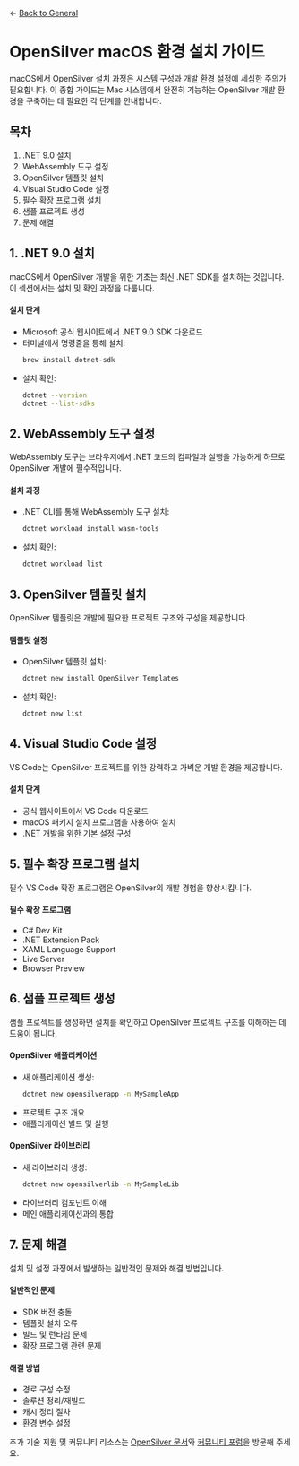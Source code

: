← [Back to General](/docs/9/1)
# OpenSilver macOS 환경 설치 가이드

macOS에서 OpenSilver 설치 과정은 시스템 구성과 개발 환경 설정에 세심한 주의가 필요합니다. 이 종합 가이드는 Mac 시스템에서 완전히 기능하는 OpenSilver 개발 환경을 구축하는 데 필요한 각 단계를 안내합니다.

## 목차
1. .NET 9.0 설치
2. WebAssembly 도구 설정
3. OpenSilver 템플릿 설치
4. Visual Studio Code 설정
5. 필수 확장 프로그램 설치
6. 샘플 프로젝트 생성
7. 문제 해결

## 1. .NET 9.0 설치
macOS에서 OpenSilver 개발을 위한 기초는 최신 .NET SDK를 설치하는 것입니다. 이 섹션에서는 설치 및 확인 과정을 다룹니다.

#### 설치 단계
- Microsoft 공식 웹사이트에서 .NET 9.0 SDK 다운로드
- 터미널에서 명령줄을 통해 설치:
  ```bash
  brew install dotnet-sdk
  ```
- 설치 확인:
  ```bash
  dotnet --version
  dotnet --list-sdks
  ```

## 2. WebAssembly 도구 설정
WebAssembly 도구는 브라우저에서 .NET 코드의 컴파일과 실행을 가능하게 하므로 OpenSilver 개발에 필수적입니다.

#### 설치 과정
- .NET CLI를 통해 WebAssembly 도구 설치:
  ```bash
  dotnet workload install wasm-tools
  ```
- 설치 확인:
  ```bash
  dotnet workload list
  ```

## 3. OpenSilver 템플릿 설치
OpenSilver 템플릿은 개발에 필요한 프로젝트 구조와 구성을 제공합니다.

#### 템플릿 설정
- OpenSilver 템플릿 설치:
  ```bash
  dotnet new install OpenSilver.Templates
  ```
- 설치 확인:
  ```bash
  dotnet new list
  ```

## 4. Visual Studio Code 설정
VS Code는 OpenSilver 프로젝트를 위한 강력하고 가벼운 개발 환경을 제공합니다.

#### 설치 단계
- 공식 웹사이트에서 VS Code 다운로드
- macOS 패키지 설치 프로그램을 사용하여 설치
- .NET 개발을 위한 기본 설정 구성

## 5. 필수 확장 프로그램 설치
필수 VS Code 확장 프로그램은 OpenSilver의 개발 경험을 향상시킵니다.

#### 필수 확장 프로그램
- C# Dev Kit
- .NET Extension Pack
- XAML Language Support
- Live Server
- Browser Preview

## 6. 샘플 프로젝트 생성
샘플 프로젝트를 생성하면 설치를 확인하고 OpenSilver 프로젝트 구조를 이해하는 데 도움이 됩니다.

#### OpenSilver 애플리케이션
- 새 애플리케이션 생성:
  ```bash
  dotnet new opensilverapp -n MySampleApp
  ```
- 프로젝트 구조 개요
- 애플리케이션 빌드 및 실행

#### OpenSilver 라이브러리
- 새 라이브러리 생성:
  ```bash
  dotnet new opensilverlib -n MySampleLib
  ```
- 라이브러리 컴포넌트 이해
- 메인 애플리케이션과의 통합

## 7. 문제 해결
설치 및 설정 과정에서 발생하는 일반적인 문제와 해결 방법입니다.

#### 일반적인 문제
- SDK 버전 충돌
- 템플릿 설치 오류
- 빌드 및 런타임 문제
- 확장 프로그램 관련 문제

#### 해결 방법
- 경로 구성 수정
- 솔루션 정리/재빌드
- 캐시 정리 절차
- 환경 변수 설정

추가 기술 지원 및 커뮤니티 리소스는 [OpenSilver 문서](https://doc.opensilver.net)와 [커뮤니티 포럼](https://opensilver.net/forums)을 방문해 주세요.